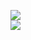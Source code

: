 [![](https://img.shields.io/badge/Made%20With-Github%20Spray-lightgrey.svg?style=for-the-badge&logo=github)](https://github.com/Annihil/github-spray#5284)  
[![](https://i.imgur.com/2DrTn0Z.gif)](https://github.com/Annihil/github-spray)
